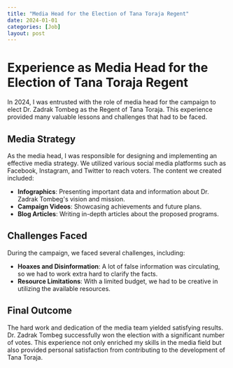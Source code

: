 ```yaml
---
title: "Media Head for the Election of Tana Toraja Regent"
date: 2024-01-01
categories: [Job]
layout: post
---
```

# Experience as Media Head for the Election of Tana Toraja Regent

In 2024, I was entrusted with the role of media head for the campaign to elect Dr. Zadrak Tombeg as the Regent of Tana Toraja. This experience provided many valuable lessons and challenges that had to be faced.

## Media Strategy

As the media head, I was responsible for designing and implementing an effective media strategy. We utilized various social media platforms such as Facebook, Instagram, and Twitter to reach voters. The content we created included:

- **Infographics**: Presenting important data and information about Dr. Zadrak Tombeg's vision and mission.
- **Campaign Videos**: Showcasing achievements and future plans.
- **Blog Articles**: Writing in-depth articles about the proposed programs.

## Challenges Faced

During the campaign, we faced several challenges, including:

- **Hoaxes and Disinformation**: A lot of false information was circulating, so we had to work extra hard to clarify the facts.
- **Resource Limitations**: With a limited budget, we had to be creative in utilizing the available resources.

## Final Outcome

The hard work and dedication of the media team yielded satisfying results. Dr. Zadrak Tombeg successfully won the election with a significant number of votes. This experience not only enriched my skills in the media field but also provided personal satisfaction from contributing to the development of Tana Toraja.
